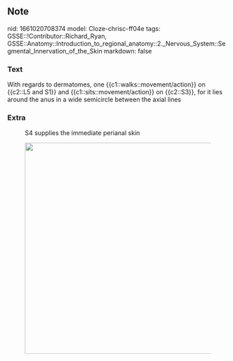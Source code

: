 ## Note
nid: 1661020708374
model: Cloze-chrisc-ff04e
tags: GSSE::!Contributor::Richard_Ryan, GSSE::Anatomy::Introduction_to_regional_anatomy::2._Nervous_System::Segmental_Innervation_of_the_Skin
markdown: false

### Text
<div class="toggle">
  With regards to dermatomes, one {{c1::walks::movement/action}} on
  {{c2::L5 and S1}} and {{c1::sits::movement/action}} on
  {{c2::S3}}, for it lies around the anus in a wide semicircle
  between the axial lines
</div>

### Extra
<figure id="4197fdb0-6a12-4346-9b6c-ef536dce64ab" class="image">
  S4 supplies the immediate perianal skin
</figure>
<figure id="4197fdb0-6a12-4346-9b6c-ef536dce64ab" class="image">
  <a href= 
  "Segmental%20Innervation%20of%20the%20Skin%20e218fc1cea564038acdf1e0c547899fa/Untitled%207.png">
  <img style="width:480px" src= 
  "43f136bef966c612da34afbe2f461d332cd99ac8.png"></a>
</figure>
